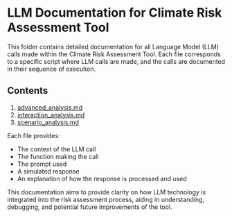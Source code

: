 # LLM Documentation for Climate Risk Assessment Tool

This folder contains detailed documentation for all Language Model (LLM) calls made within the Climate Risk Assessment Tool. Each file corresponds to a specific script where LLM calls are made, and the calls are documented in their sequence of execution.

## Contents

1. [advanced_analysis.md](advanced_analysis.md)
2. [interaction_analysis.md](interaction_analysis.md)
3. [scenario_analysis.md](scenario_analysis.md)

Each file provides:
- The context of the LLM call
- The function making the call
- The prompt used
- A simulated response
- An explanation of how the response is processed and used

This documentation aims to provide clarity on how LLM technology is integrated into the risk assessment process, aiding in understanding, debugging, and potential future improvements of the tool.